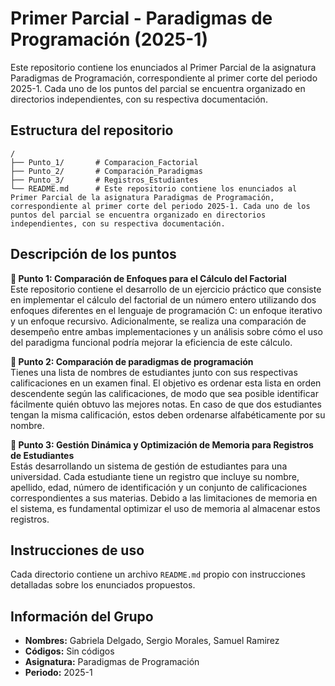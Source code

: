 # Primer Parcial - Paradigmas de Programación (2025-1)

Este repositorio contiene los enunciados al Primer Parcial de la asignatura Paradigmas de Programación, correspondiente al primer corte del periodo 2025-1. Cada uno de los puntos del parcial se encuentra organizado en directorios independientes, con su respectiva documentación.

## Estructura del repositorio

~~~
/
├── Punto_1/       # Comparacion_Factorial
├── Punto_2/       # Comparación_Paradigmas
├── Punto_3/       # Registros_Estudiantes
└── README.md      # Este repositorio contiene los enunciados al Primer Parcial de la asignatura Paradigmas de Programación, correspondiente al primer corte del periodo 2025-1. Cada uno de los puntos del parcial se encuentra organizado en directorios independientes, con su respectiva documentación.
~~~

## Descripción de los puntos

**📌 Punto 1: Comparación de Enfoques para el Cálculo del Factorial**  
Este repositorio contiene el desarrollo de un ejercicio práctico que consiste en implementar el cálculo del factorial de un número entero utilizando dos enfoques diferentes en el lenguaje de programación C: un enfoque iterativo y un enfoque recursivo. Adicionalmente, se realiza una comparación de desempeño entre ambas implementaciones y un análisis sobre cómo el uso del paradigma funcional podría mejorar la eficiencia de este cálculo.

**📌 Punto 2: Comparación de paradigmas de programación**  
Tienes una lista de nombres de estudiantes junto con sus respectivas calificaciones en un examen final. El objetivo es ordenar esta lista en orden descendente según las calificaciones, de modo que sea posible identificar fácilmente quién obtuvo las mejores notas. En caso de que dos estudiantes tengan la misma calificación, estos deben ordenarse alfabéticamente por su nombre.

**📌 Punto 3: Gestión Dinámica y Optimización de Memoria para Registros de Estudiantes**  
Estás desarrollando un sistema de gestión de estudiantes para una universidad. Cada estudiante tiene un registro que incluye su nombre, apellido, edad, número de identificación y un conjunto de calificaciones correspondientes a sus materias. Debido a las limitaciones de memoria en el sistema, es fundamental optimizar el uso de memoria al almacenar estos registros.

## Instrucciones de uso

Cada directorio contiene un archivo `README.md` propio con instrucciones detalladas sobre los enunciados propuestos.

## Información del Grupo

- **Nombres:** Gabriela Delgado, Sergio Morales, Samuel Ramirez
- **Códigos:** Sin códigos
- **Asignatura:** Paradigmas de Programación
- **Periodo:** 2025-1
